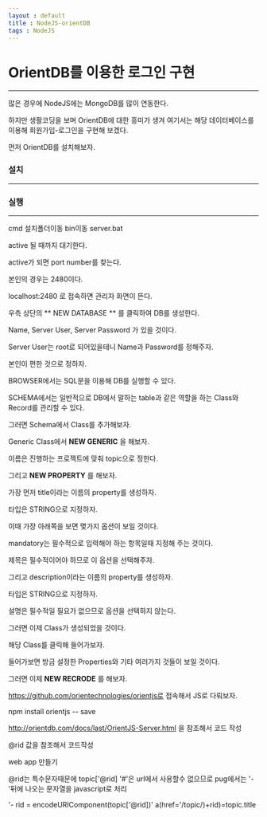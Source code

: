 ```yaml
---
layout : default
title : NodeJS-orientDB
tags : NodeJS
---
```


# OrientDB를 이용한 로그인 구현
---

많은 경우에 NodeJS에는 MongoDB를 많이 연동한다.

하지만 생활코딩을 보며 OrientDB에 대한 흥미가 생겨 여기서는 해당 데이터베이스를 이용해 회원가입-로그인을 구현해 보겠다.

먼저 OrientDB를 설치해보자.

### 설치
---


### 실행
---
cmd
설치폴더이동
bin이동
server.bat

active 될 때까지 대기한다.

active가 되면 port number를 찾는다.

본인의 경우는 2480이다.

localhost:2480 로 접속하면 관리자 화면이 뜬다.

우측 상단의 ** NEW DATABASE ** 를 클릭하여 DB를 생성한다.

Name, Server User, Server Password 가 있을 것이다.

Server User는 root로 되어있을테니 Name과 Password를 정해주자.

본인이 편한 것으로 정하자.

BROWSER에서는 SQL문을 이용해 DB를 실행할 수 있다.

SCHEMA에서는 일반적으로 DB에서 말하는 table과 같은 역할을 하는 Class와 Record를 관리할 수 있다.

그러면 Schema에서 Class를 추가해보자.

Generic Class에서 **NEW GENERIC** 을 해보자.

이름은 진행하는 프로젝트에 맞춰 topic으로 정한다.

그리고 **NEW PROPERTY** 를 해보자.

가장 먼저 title이라는 이름의 property를 생성하자.

타입은 STRING으로 지정하자.

이때 가장 아래쪽을 보면 몇가지 옵션이 보일 것이다.

mandatory는 필수적으로 입력해야 하는 항목일때 지정해 주는 것이다.

제목은 필수적이어야 하므로 이 옵션을 선택해주자.

그리고 description이라는 이름의 property를 생성하자.

타입은 STRING으로 지정하자.

설명은 필수적일 필요가 없으므로 옵션을 선택하지 않는다.

그러면 이제 Class가 생성되었을 것이다.

해당 Class를 클릭해 들어가보자.

들어가보면 방금 설정한 Properties와 기타 여러가지 것들이 보일 것이다.

그러면 이제 **NEW RECRODE** 를 해보자.




https://github.com/orientechnologies/orientjs로 접속해서 JS로 다뤄보자.

npm install orientjs -- save

http://orientdb.com/docs/last/OrientJS-Server.html 을 참조해서 코드 작성

@rid 값을 참조해서 코드작성





web app 만들기

@rid는 특수문자때문에 topic['@rid]
'#'은 url에서 사용할수 없으므로
pug에서는 '-'뒤에 나오는 문자열을 javascript로 처리

'- rid = encodeURIComponent(topic['@rid])'
a(href='/topic/)+rid)=topic.title